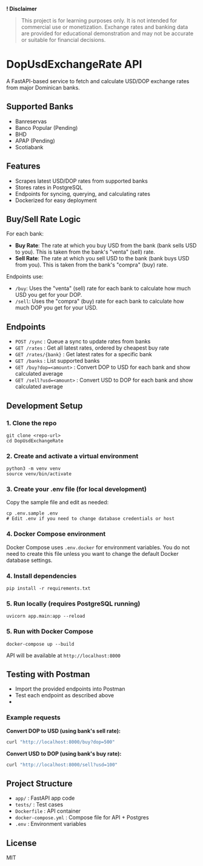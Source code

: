 **! Disclaimer**
> This project is for learning purposes only. It is not intended for commercial use or monetization. Exchange rates and banking data are provided for educational demonstration and may not be accurate or suitable for financial decisions.
# DopUsdExchangeRate API

A FastAPI-based service to fetch and calculate USD/DOP exchange rates from major Dominican banks.

## Supported Banks
- Banreservas
- Banco Popular (Pending)
- BHD
- APAP (Pending)
- Scotiabank

## Features
- Scrapes latest USD/DOP rates from supported banks
- Stores rates in PostgreSQL
- Endpoints for syncing, querying, and calculating rates
- Dockerized for easy deployment

## Buy/Sell Rate Logic
For each bank:
- **Buy Rate**: The rate at which you buy USD from the bank (bank sells USD to you). This is taken from the bank's "venta" (sell) rate.
- **Sell Rate**: The rate at which you sell USD to the bank (bank buys USD from you). This is taken from the bank's "compra" (buy) rate.

Endpoints use:
- `/buy`: Uses the "venta" (sell) rate for each bank to calculate how much USD you get for your DOP.
- `/sell`: Uses the "compra" (buy) rate for each bank to calculate how much DOP you get for your USD.

## Endpoints
 - `POST /sync` : Queue a sync to update rates from banks
 - `GET /rates` : Get all latest rates, ordered by cheapest buy rate
 - `GET /rates/{bank}` : Get latest rates for a specific bank
 - `GET /banks` : List supported banks
 - `GET /buy?dop=<amount>` : Convert DOP to USD for each bank and show calculated average
 - `GET /sell?usd=<amount>` : Convert USD to DOP for each bank and show calculated average

## Development Setup

### 1. Clone the repo
```
git clone <repo-url>
cd DopUsdExchangeRate
```


### 2. Create and activate a virtual environment
```
python3 -m venv venv
source venv/bin/activate
```


### 3. Create your .env file (for local development)
Copy the sample file and edit as needed:
```
cp .env.sample .env
# Edit .env if you need to change database credentials or host
```

### 4. Docker Compose environment
Docker Compose uses `.env.docker` for environment variables. You do not need to create this file unless you want to change the default Docker database settings.

### 4. Install dependencies
```
pip install -r requirements.txt
```

### 5. Run locally (requires PostgreSQL running)
```
uvicorn app.main:app --reload
```

### 5. Run with Docker Compose
```
docker-compose up --build
```

API will be available at `http://localhost:8000`

## Testing with Postman
- Import the provided endpoints into Postman
- Test each endpoint as described above
-
### Example requests


**Convert DOP to USD (using bank's sell rate):**
```bash
curl "http://localhost:8000/buy?dop=500"
```

**Convert USD to DOP (using bank's buy rate):**
```bash
curl "http://localhost:8000/sell?usd=100"
```

## Project Structure
- `app/` : FastAPI app code
- `tests/` : Test cases
- `Dockerfile` : API container
- `docker-compose.yml` : Compose file for API + Postgres
- `.env` : Environment variables

## License
MIT
